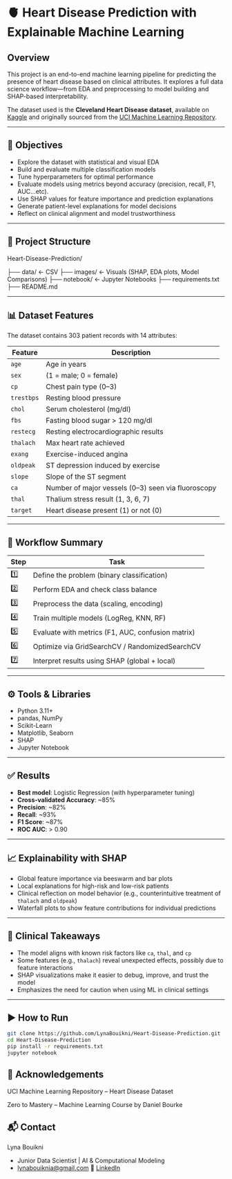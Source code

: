 # 🫀 Heart Disease Prediction with Explainable Machine Learning

##   Overview

This project is an end-to-end machine learning pipeline for predicting the presence of heart disease based on clinical attributes. It explores a full data science workflow—from EDA and preprocessing to model building and SHAP-based interpretability.

The dataset used is the **Cleveland Heart Disease dataset**, available on [Kaggle](https://www.kaggle.com/datasets) and originally sourced from the [UCI Machine Learning Repository](https://archive.ics.uci.edu/).

---

## 📌 Objectives

- Explore the dataset with statistical and visual EDA  
- Build and evaluate multiple classification models  
- Tune hyperparameters for optimal performance
- Evaluate models using metrics beyond accuracy (precision, recall, F1, AUC...etc).
- Use SHAP values for feature importance and prediction explanations  
- Generate patient-level explanations for model decisions  
- Reflect on clinical alignment and model trustworthiness  

---

##  📁 Project Structure

Heart-Disease-Prediction/

├── data/            ← CSV 
├── images/          ← Visuals (SHAP, EDA plots, Model Comparisons)
├── notebook/        ← Jupyter Notebooks
├── requirements.txt
├── README.md


---

## 📊 Dataset Features
The dataset contains 303 patient records with 14 attributes:

| Feature     | Description                                              |
|-------------|----------------------------------------------------------|
| `age`       | Age in years                                             |
| `sex`       | (1 = male; 0 = female)                                   |
| `cp`        | Chest pain type (0–3)                                    |
| `trestbps`  | Resting blood pressure                                   |
| `chol`      | Serum cholesterol (mg/dl)                                |
| `fbs`       | Fasting blood sugar > 120 mg/dl                          |
| `restecg`   | Resting electrocardiographic results                     |
| `thalach`   | Max heart rate achieved                                  |
| `exang`     | Exercise-induced angina                                  |
| `oldpeak`   | ST depression induced by exercise                        |
| `slope`     | Slope of the ST segment                                  |
| `ca`        | Number of major vessels (0–3) seen via fluoroscopy       |
| `thal`      | Thalium stress result (1, 3, 6, 7)                        |
| `target`    | Heart disease present (1) or not (0)                     |

---

## 🔁 Workflow Summary

| Step | Task |
|------|------|
| 1️⃣ | Define the problem (binary classification) |
| 2️⃣ | Perform EDA and check class balance |
| 3️⃣ | Preprocess the data (scaling, encoding) |
| 4️⃣ | Train multiple models (LogReg, KNN, RF) |
| 5️⃣ | Evaluate with metrics (F1, AUC, confusion matrix) |
| 6️⃣ | Optimize via GridSearchCV / RandomizedSearchCV |
| 7️⃣ | Interpret results using SHAP (global + local) |

---

## ⚙️ Tools & Libraries
- Python 3.11+  
- pandas, NumPy  
- Scikit-Learn  
- Matplotlib, Seaborn  
- SHAP  
- Jupyter Notebook  

---

## ✅ Results
- **Best model**: Logistic Regression (with hyperparameter tuning)  
- **Cross-validated Accuracy**: ~85%  
- **Precision**: ~82%  
- **Recall**: ~93%  
- **F1 Score**: ~87%  
- **ROC AUC**: > 0.90  

---

## 📈 Explainability with SHAP
- Global feature importance via beeswarm and bar plots  
- Local explanations for high-risk and low-risk patients  
- Clinical reflection on model behavior (e.g., counterintuitive treatment of `thalach` and `oldpeak`)  
- Waterfall plots to show feature contributions for individual predictions  

---

## 🧠 Clinical Takeaways
- The model aligns with known risk factors like `ca`, `thal`, and `cp`  
- Some features (e.g., `thalach`) reveal unexpected effects, possibly due to feature interactions  
- SHAP visualizations make it easier to debug, improve, and trust the model  
- Emphasizes the need for caution when using ML in clinical settings  

---

## ▶️ How to Run
```bash
git clone https://github.com/LynaBouikni/Heart-Disease-Prediction.git
cd Heart-Disease-Prediction
pip install -r requirements.txt
jupyter notebook
```

## 🤝 Acknowledgements
UCI Machine Learning Repository – Heart Disease Dataset

Zero to Mastery – Machine Learning Course by Daniel Bourke

## 📬 Contact
Lyna Bouikni
* Junior Data Scientist | AI & Computational Modeling
* lynabouiknia@gmail.com
🔗 [LinkedIn](https://www.linkedin.com/in/lyna-b-231a41126/)
